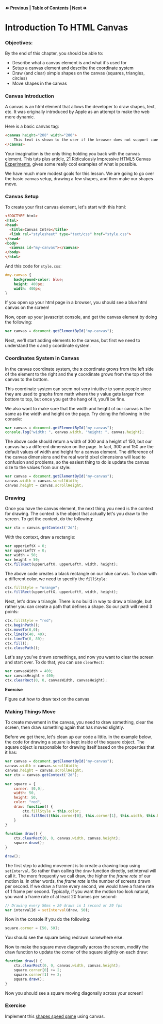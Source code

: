 #### [⇐ Previous](./10-intermediate-d3.md.md) | [Table of Contents](./../readme.md) | [Next ⇒](./12-project.md)

# Introduction To HTML Canvas

### Objectives:

By the end of this chapter, you should be able to:

* Describe what a canvas element is and what it's used for
* Setup a canvas element and describe the coordinate system
* Draw (and clear) simple shapes on the canvas (squares, triangles, circles)
* Move shapes in the canvas


### Canvas Introduction

A canvas is an html element that allows the developer to draw shapes, text, etc.  It was originally introduced by Apple as an attempt to make the web more dynamic.

Here is a basic canvas tag:

```html
<canvas height="200" width="200">
	This text is shown to the user if the browser does not support canvas
</canvas>
```

Your imagination is the only thing holding you back with the canvas element.  This tuts plus article, [21 Ridiculously Impressive HTML5 Canvas Experiments](https://code.tutsplus.com/articles/21-ridiculously-impressive-html5-canvas-experiments--net-14210), gives some really cool examples of what is possible.

We have much more modest goals for this lesson.  We are going to go over the basic canvas setup, drawing a few shapes, and then make our shapes move.

### Canvas Setup

To create your first canvas element, let's start with this html:

```html
<!DOCTYPE html>
<html>
<head>
  <title>Canvas Intro</title>
  <link rel="stylesheet" type="text/css" href="style.css">
</head>
<body>
  <canvas id="my-canvas"></canvas>
</body>
</html>
```

And this code for `style.css`:

```css
#my-canvas {
	background-color: blue;
	height: 400px;
	width: 400px;
}
```

If you open up your html page in a browser, you should see a blue html canvas on the screen!

Now, open up your javascript console, and get the canvas element by doing the following:

```js
var canvas = document.getElementById("my-canvas");
```

Next, we'll start adding elements to the canvas, but first we need to understand the x and y coordinate system.

### Coordinates System in Canvas

In the canvas coordinate system, the **x** coordinate grows from the left side of the element to the right and the **y** coordinate grows from the top of the canvas to the bottom.

This coordinate system can seem not very intuitive to some people since they are used to graphs from math where the y value gets larger from bottom to top, but once you get the hang of it, you'll be fine.

We also want to make sure that the width and height of our canvas is the same as the width and height on the page.  Try doing the following in the console:

```js
var canvas = document.getElementById("my-canvas");
console.log("width: ", canvas.width, "height: ", canvas.height);
```

The above code should return a width of 300 and a height of 150, but our canvas has a different dimension on the page.  In fact, 300 and 150 are the default values of width and height for a canvas element.  The difference of the canvas dimensions and the real world pixel dimensions will lead to confusion and problems, so the easiest thing to do is update the canvas size to the values from our style:

```js
var canvas = document.getElementById("my-canvas");
canvas.width = canvas.scrollWidth;
canvas.height = canvas.scrollHeight;
```

### Drawing

Once you have the canvas element, the next thing you need is the context for drawing.  The context is the object that actually let's you draw to the screen.  To get the context, do the following:

```js
var ctx = canvas.getContext('2d');
```

With the context, draw a rectangle:

```js
var upperLeftX = 0;
var upperLeftY = 0;
var width = 50;
var height = 50;
ctx.fillRect(upperLeftX, upperLeftY, width, height);
```

The above code creates a black rectangle on our blue canvas.  To draw with a different color, we need to specify the `fillStyle`:

```js
ctx.fillStyle = "orange";
ctx.fillRect(upperLeftX, upperLeftY, width, height);
```

Next, let's draw a triangle.  There is no build in way to draw a triangle, but rather you can create a path that defines a shape.  So our path will need 3 points:

```js
ctx.fillStyle = "red";
ctx.beginPath();
ctx.moveTo(0,0);
ctx.lineTo(40, 40);
ctx.lineTo(0, 80);
ctx.fill();
ctx.closePath();
```

Let's say you've drawn somethings, and now you want to clear the screen and start over.  To do that, you can use `clearRect`:

```js
var canvasWidth = 400;
var canvasHeight = 400;
ctx.clearRect(0, 0, canvasWidth, canvasHeight);
```

__Exercise__

Figure out how to draw text on the canvas

### Making Things Move

To create movement in the canvas, you need to draw something, clear the screen, then draw something again that has moved slightly.

Before we get there, let's clean up our code a little.  In the example below, the code for drawing a square is kept inside of the square object. The square object is responsible for drawing itself based on the properties that it has:

```js
var canvas = document.getElementById("my-canvas");
canvas.width = canvas.scrollWidth;
canvas.height = canvas.scrollHeight;
var ctx = canvas.getContext('2d');
	
var square = {
	corner: [0,0],
	width: 50,
	height: 50,
	color: "red",
	draw: function() {
		ctx.fillStyle = this.color;
		ctx.fillRect(this.corner[0], this.corner[1], this.width, this.height);
	}
}
	
function draw() {
	ctx.clearRect(0, 0, canvas.width, canvas.height);
	square.draw();
}

draw();
```

The first step to adding movement is to create a drawing loop using `setInterval`.  So rather than calling the `draw` function directly, setInterval will call it.  The more frequently we call draw, the higher the _frame rate_ of our motion is.  In other words, the _frame rate_ is the number of screens drawn per second.  If we draw a frame every second, we would have a frame rate of 1 frame per second. Typically, if you want the motion too look natural, you want a frame rate of at least 20 frames per second:

```js
// Drawing every 50ms = 20 draws in 1 second or 20 fps
var intervalId = setInterval(draw, 50);
```

Now in the console if you do the following:

```js
square.corner = [50, 50];
```

You should see the square being redrawn somewhere else.

Now to make the square move diagonally across the screen, modify the draw function to update the corner of the square slightly on each draw:

```js
function draw() {
	ctx.clearRect(0, 0, canvas.width, canvas.height);
	square.corner[0] += 2;
	square.corner[1] += 2;
	square.draw();
}
```

Now you should see a square moving diagonally across your screen!

### Exercise

Implement this [shapes speed game](https://github.com/rithmschool/intermediate_javascript_exercises/tree/master/canvas_exercise/shapes_game) using canvas.
